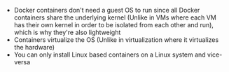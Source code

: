 
* Docker containers don't need a guest OS to run since all Docker containers share the underlying kernel (Unlike in VMs where each VM has their own kernel in order to be isolated from each other and run), which is why they're also lightweight 
* Containers virtualize the OS (Unlike in virtualization where it virtualizes the hardware)
* You can only install Linux based containers on a Linux system and vice-versa
